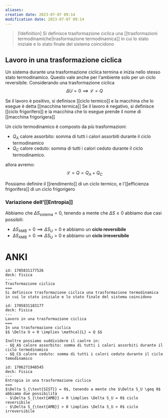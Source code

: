 ```yaml
---
aliases: 
creation date: 2023-07-07 09:14
modification date: 2023-07-07 09:14
---
```


>[!definition]
>Si definisce trasformazione ciclica una [[trasformazioni termodinamiche|trasformazione termodinamica]] in cui lo stato iniziale e lo stato finale del sistema coincidono

## Lavoro in una trasformazione ciclica
Un sistema durante una trasformazione ciclica termina e inizia nello stesso stato termodinamico. Questo vale anche per l'ambiente solo per un ciclo reversibile. Considerando una trasformazione ciclica
$$ \Delta U = 0 \implies \mathcal{L} = Q $$

Se il lavoro è positivo, si definisce [[ciclo termico]] e la macchina che lo esegue è detta [[macchina termica]]
Se il lavoro è negativo, si definisce [[ciclo frigorifero]] e la macchina che lo esegue prende il nome di [[macchina frigorigera]]

Un ciclo termodinamico è composto da più trasformazioni:

- $Q_{A}$ calore assorbito: somma di tutti i calori assorbiti durante il ciclo termodinamico
- $Q_{C}$ calore ceduto: somma di tutti i calori ceduto durante il ciclo termodinamico.

allora avremo:
$$ \mathcal{L} = Q = Q_{A} + Q_{C} $$


Possiamo definire il [[rendimento]] di un ciclo termico, e l'[[efficienza frigorifera]] di un ciclo frigorigero

### Variazione dell'[[Entropia]]
Abbiamo che $\Delta S_{\text{sistema}} = 0$, tenendo a mente che $\Delta S \geq 0$ abbiamo due casi possibili:
- $\Delta S_{\text{AMB}} = 0 \implies \Delta S_{U} = 0$ e abbiamo un **ciclo reversibile**
- $\Delta S_{\text{AMB}} > 0 \implies \Delta S_{U} > 0$ e abbiamo un **ciclo irreversibile**

# ANKI

```anki
id: 1705831177526
deck: Fisica
---
Trasformazione ciclica
===
Si definisce trasformazione ciclica una trasformazione termodinamica in cui lo stato iniziale e lo stato finale del sistema coincidono
```


```anki
id: 1705831183177
deck: Fisica
---
Lavoro in una trasformazione ciclica
===
In una trasformazione ciclica
$$ \Delta U = 0 \implies \mathcal{L} = Q $$

Inoltre possiamo suddividere il caolre in:
- $Q_A$ calore assorbito: somma di tutti i calori assorbiti durante il ciclo termodinamico
- $Q_C$ calore ceduto: somma di tutti i calori ceduto durante il ciclo temodinamico

```


```anki
id: 1706271948545
deck: Fisica
---
Entropia in una trasformazione ciclica
===
$\Delta S_{\text{SIST}} = 0$, tenendo a mente che $\Delta S_U \geq 0$ abbiamo due possibilità
- $\Delta S_{\text{AMB}} = 0 \implies \Delta S_U = 0$ ciclo reversibile
- $\Delta S_{\text{AMB}} > 0 \implies \Delta S_U > 0$ ciclo irreversibile
```
